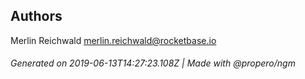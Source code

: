 ## Authors

Merlin Reichwald <merlin.reichwald@rocketbase.io>

###### Generated on 2019-06-13T14:27:23.108Z | Made with @propero/ngm